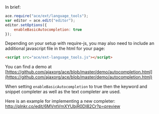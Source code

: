 In brief:

```js
ace.require("ace/ext/language_tools");
var editor = ace.edit("editor");
editor.setOptions({
    enableBasicAutocompletion: true
});
```

Depending on your setup with require-js, you may also need to include an additional javascript file in the html for your page:

```html
<script src="ace/ext-language_tools.js"></script>
```

You can find a demo at [https://github.com/ajaxorg/ace/blob/master/demo/autocompletion.html](https://github.com/ajaxorg/ace/blob/master/demo/autocompletion.html)

When setting `enableBasicAutocompletion` to true then the keyword and snippet completer as well as the text completer are used.

Here is an example for implementing a new completer: http://plnkr.co/edit/6MVntVmXYUbjR0DI82Cr?p=preview